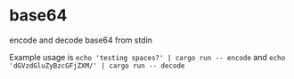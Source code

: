 # base64
 encode and decode base64 from stdin

Example usage is
```echo 'testing spaces?' | cargo run -- encode```
and
```echo 'dGVzdGluZyBzcGFjZXM/' | cargo run -- decode```